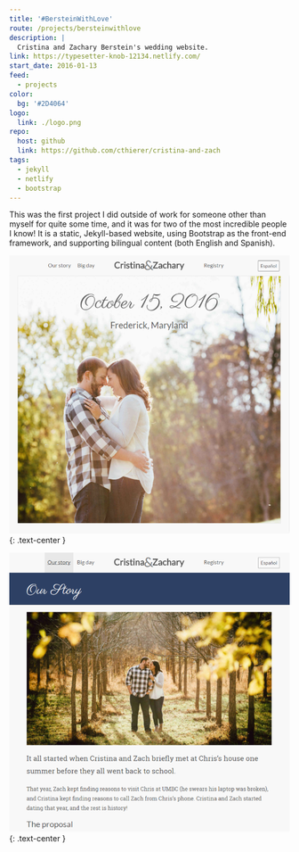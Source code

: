 ```yaml
---
title: '#BersteinWithLove'
route: /projects/bersteinwithlove
description: |
  Cristina and Zachary Berstein's wedding website.
link: https://typesetter-knob-12134.netlify.com/
start_date: 2016-01-13
feed:
  - projects
color:
  bg: '#2D4064'
logo:
  link: ./logo.png
repo:
  host: github
  link: https://github.com/cthierer/cristina-and-zach
tags:
  - jekyll
  - netlify
  - bootstrap
---
```


This was the first project I did outside of work for someone other than myself
for quite some time, and it was for two of the most incredible people I know!
It is a static, Jekyll-based website, using Bootstrap as the front-end
framework, and supporting bilingual content (both English and Spanish).

[![Landing page][landing-page]][landing-page]
{: .text-center }

[!["Our Story" page][content-page]][content-page]
{: .text-center }

[landing-page]: ./landing.png
[content-page]: ./content.png
